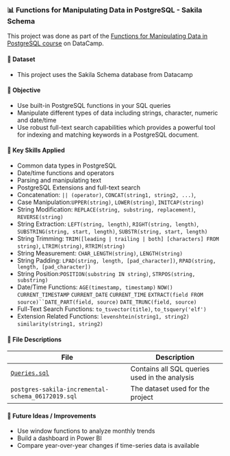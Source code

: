 ### 📊 Functions for Manipulating Data in PostgreSQL - Sakila Schema

This project was done as part of the [Functions for Manipulating Data in PostgreSQL course](https://www.datacamp.com/completed/statement-of-accomplishment/course/22733c9d37ae03e75baf41151bc7526e1de8565f) on DataCamp.

#### 📁 Dataset
- This project uses the Sakila Schema database from Datacamp

#### 🎯 Objective
- Use built-in PostgreSQL functions in your SQL queries
- Manipulate different types of data including strings, character, numeric and date/time
- Use robust full-text search capabilities which provides a powerful tool for indexing and matching keywords in a PostgreSQL document.

#### 🧠 Key Skills Applied
- Common data types in PostgreSQL
- Date/time functions and operators
- Parsing and manipulating text
- PostgreSQL Extensions and full-text search 
- Concatenation: `|| (operator)`, `CONCAT(string1, string2, ...)`, 
- Case Manipulation:`UPPER(string)`, `LOWER(string)`, `INITCAP(string)` 
- String Modification: `REPLACE(string, substring, replacement)`, `REVERSE(string)`
- String Extraction: `LEFT(string, length)`, `RIGHT(string, length)`, `SUBSTRING(string, start, length)`, `SUBSTR(string, start, length)` 
- String Trimming: `TRIM([leading | trailing | both] [characters] FROM string)`, `LTRIM(string)`, `RTRIM(string)`
- String Measurement: `CHAR_LENGTH(string)`, `LENGTH(string)`
- String Padding: `LPAD(string, length, [pad_character])`, `RPAD(string, length, [pad_character])`  
- String Position:`POSITION(substring IN string)`, `STRPOS(string, substring)`
- Date/Time Functions: `AGE(timestamp, timestamp)` `NOW()` `CURRENT_TIMESTAMP` `CURRENT_DATE` `CURRENT_TIME` `EXTRACT(field FROM source)``DATE_PART(field, source)` `DATE_TRUNC(field, source)`
- Full-Text Search Functions: `to_tsvector(title)`, `to_tsquery('elf')`  
- Extension Related Functions: `levenshtein(string1, string2)` `similarity(string1, string2)`  


#### 🧾 File Descriptions
| File | Description |
|------|-------------|
| [`Queries.sql`](https://github.com/nalapalu/SQL_Projects/blob/main/Functions%20for%20Manipulating%20Data%20in%20PostgreSQL%20-Sakila%20Schema/Queries.sql) | Contains all SQL queries used in the analysis |
| `postgres-sakila-incremental-schema_06172019.sql` | The dataset used for the project |


#### 💭 Future Ideas / Improvements
- Use window functions to analyze monthly trends  
- Build a dashboard in Power BI  
- Compare year-over-year changes if time-series data is available
